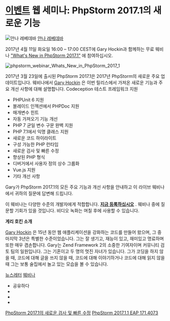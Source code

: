 [이벤트](/phpstorm/category/events/) 웹 세미나: PhpStorm 2017.1의 새로운 기능 
================================

![안나 레베데바](https://blog.jetbrains.com/wp-content/uploads/2022/03/profile.png) [안나 레베데바](https://blog.jetbrains.com/author/annalebedeva) 



 2017년 4월 11일 화요일 16:00 – 17:00 CEST에 Gary Hockin과 함께하는 무료 웨비나 ["What's New in PhpStorm 2017.1"](https://info.jetbrains.com/PhpStorm-Webinar-April2017.html) 에 참여하십시오.

![phpstorm_webinar_Whats_New_in_PhpStorm_2017_1](https://blog.jetbrains.com/wp-content/uploads/2017/03/phpstorm-phpstorm_webinar_Whats_New_in_PhpStorm_2017_1.png)

 2017년 3월 23일에 출시된 PhpStorm 2017.1은 2017년 PhpStorm의 새로운 주요 업데이트입니다. 웨비나에서 [Gary Hockin](https://twitter.com/GeeH) 은 이번 릴리스에서 가져온 새로운 기능과 주요 개선 사항에 대해 설명합니다. Codeception 테스트 프레임워크 지원

- PHPUnit 6 지원
- 블레이드 인젝션에서 PHPDoc 지원
- 매개변수 힌트
- 자동 가져오기 기능 개선
- PHP 7 균일 변수 구문 완벽 지원
- PHP 7.1에서 익명 클래스 지원
- 새로운 코드 하이라이트
- 구성 가능한 PHP 런타임
- 새로운 검사 및 빠른 수정
- 향상된 PHP 형식
- 디버거에서 사용자 정의 상수 그룹화
- Vue.js 지원
- 기타 개선 사항

 Gary가 PhpStorm 2017.1의 모든 주요 기능과 개선 사항을 안내하고 이 라이브 웨비나에서 귀하의 질문에 답변해 드립니다.

 이 웨비나는 다양한 수준의 개발자에게 적합합니다. [**지금 등록하십시오**](https://info.jetbrains.com/PhpStorm-Webinar-April2017.html) . 웨비나 중에 질문할 기회가 있을 것입니다. 비디오 녹화는 며칠 후에 사용할 수 있습니다.

 **게리 호킨 소개**

 [Gary Hockin](https://twitter.com/GeeH) 은 15년 동안 웹 애플리케이션을 강화하는 코드를 만들어 왔으며, 그 중 마지막 3년은 특별한 수준이었습니다. 그는 잘 생기고, 재능이 있고, 재미있고 명료하며 또한 매우 겸손합니다. Gary는 Zend Framework 2의 소중한 기여자이며 커뮤니티 검토 팀의 일원입니다. 그는 기혼이고 두 명의 멋진 자녀가 있습니다. 그가 코딩을 하지 않을 때, 코드에 대해 글을 쓰지 않을 때, 코드에 대해 이야기하거나 코드에 대해 읽지 않을 때 그는 보통 술집에서 놀고 있는 모습을 볼 수 있습니다.

 [뉴스레터](/phpstorm/tag/newsletter/) [웨비나](/phpstorm/tag/webinars/)

- 공유하다
- [](https://www.facebook.com/sharer.php?u=https%3A%2F%2Fblog.jetbrains.com%2Fphpstorm%2F2017%2F03%2Fwebinar-whats-new-in-phpstorm-2017-1%2F)
- [](https://twitter.com/intent/tweet?source=https%3A%2F%2Fblog.jetbrains.com%2Fphpstorm%2F2017%2F03%2Fwebinar-whats-new-in-phpstorm-2017-1%2F&text=https%3A%2F%2Fblog.jetbrains.com%2Fphpstorm%2F2017%2F03%2Fwebinar-whats-new-in-phpstorm-2017-1%2F&via=phpstorm)
- [](http://www.linkedin.com/shareArticle?mini=true&url=https%3A%2F%2Fblog.jetbrains.com%2Fphpstorm%2F2017%2F03%2Fwebinar-whats-new-in-phpstorm-2017-1%2F)



 [PhpStorm 2017.1의 새로운 검사 및 빠른 수정](https://blog.jetbrains.com/phpstorm/2017/03/new-inspections-and-quick-fixes-in-phpstorm-2017-1/) [PhpStorm 2017.1.1 EAP 171.4073](https://blog.jetbrains.com/phpstorm/2017/03/phpstorm-2017-1-1-eap-171-4073/)